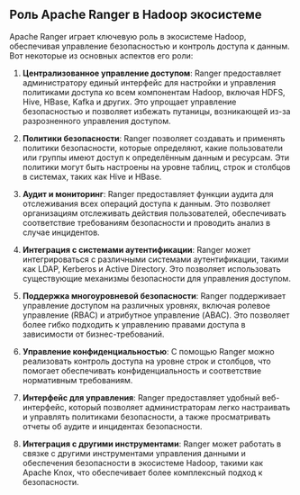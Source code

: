 ## Роль Apache Ranger в Hadoop экосистеме

Apache Ranger играет ключевую роль в экосистеме Hadoop, обеспечивая управление безопасностью и контроль доступа к данным. Вот некоторые из основных аспектов его роли:

1. **Централизованное управление доступом**: Ranger предоставляет администратору единый интерфейс для настройки и управления политиками доступа ко всем компонентам Hadoop, включая HDFS, Hive, HBase, Kafka и других. Это упрощает управление безопасностью и позволяет избежать путаницы, возникающей из-за разрозненного управления доступом.

2. **Политики безопасности**: Ranger позволяет создавать и применять политики безопасности, которые определяют, какие пользователи или группы имеют доступ к определённым данным и ресурсам. Эти политики могут быть настроены на уровне таблиц, строк и столбцов в системах, таких как Hive и HBase.

3. **Аудит и мониторинг**: Ranger предоставляет функции аудита для отслеживания всех операций доступа к данным. Это позволяет организациям отслеживать действия пользователей, обеспечивать соответствие требованиям безопасности и проводить анализ в случае инцидентов.

4. **Интеграция с системами аутентификации**: Ranger может интегрироваться с различными системами аутентификации, такими как LDAP, Kerberos и Active Directory. Это позволяет использовать существующие механизмы безопасности для управления доступом.

5. **Поддержка многоуровневой безопасности**: Ranger поддерживает управление доступом на различных уровнях, включая ролевое управление (RBAC) и атрибутное управление (ABAC). Это позволяет более гибко подходить к управлению правами доступа в зависимости от бизнес-требований.

6. **Управление конфиденциальностью**: С помощью Ranger можно реализовать контроль доступа на уровне строк и столбцов, что помогает обеспечивать конфиденциальность и соответствие нормативным требованиям.

7. **Интерфейс для управления**: Ranger предоставляет удобный веб-интерфейс, который позволяет администраторам легко настраивать и управлять политиками безопасности, а также просматривать отчеты об аудите и инцидентах безопасности.

8. **Интеграция с другими инструментами**: Ranger может работать в связке с другими инструментами управления данными и обеспечения безопасности в экосистеме Hadoop, такими как Apache Knox, что обеспечивает более комплексный подход к безопасности.